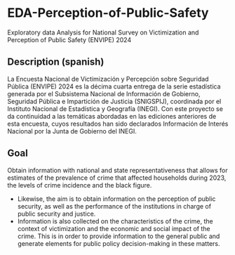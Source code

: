 # EDA-Perception-of-Public-Safety
Exploratory data Analysis for National Survey on Victimization and Perception of Public Safety (ENVIPE) 2024

## Description (spanish)

La Encuesta Nacional de Victimización y Percepción sobre Seguridad Pública (ENVIPE) 2024 es la décima cuarta entrega de la serie estadística generada por el Subsistema Nacional de Información de Gobierno, Seguridad Pública e Impartición de Justicia (SNIGSPIJ), coordinada por el Instituto Nacional de Estadística y Geografía (INEGI). Con este proyecto se da continuidad a las temáticas abordadas en las ediciones anteriores de esta encuesta, cuyos resultados han sido declarados Información de Interés Nacional por la Junta de Gobierno del INEGI.

## Goal

Obtain information with national and state representativeness that allows for estimates of the prevalence of crime that affected households during 2023, the levels of crime incidence and the black figure. 
- Likewise, the aim is to obtain information on the perception of public security, as well as the performance of the institutions in charge of public security and justice. 
- Information is also collected on the characteristics of the crime, the context of victimization and the economic and social impact of the crime. This is in order to provide information to the general public and generate elements for public policy decision-making in these matters.
